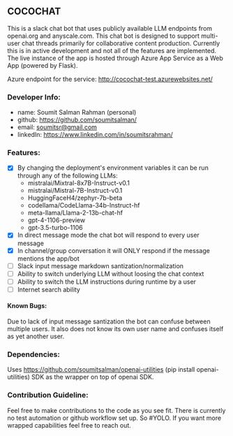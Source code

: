 ## COCOCHAT
This is a slack chat bot that uses publicly available LLM endpoints from openai.org and anyscale.com. This chat bot is designed to support multi-user chat threads primarily for collaborative content production. Currently this is in active development and not all of the features are implemented. The live instance of the app is hosted through Azure App Service as a Web App (powered by Flask). 

Azure endpoint for the service: http://cocochat-test.azurewebsites.net/

### Developer Info:
- name: Soumit Salman Rahman (personal)
- github: https://github.com/soumitsalman/
- email: soumitsr@gmail.com
- linkedIn: https://www.linkedin.com/in/soumitsrahman/

### Features:
- [x] By changing the deployment's environment variables it can be run through any of the following LLMs: 
    - mistralai/Mixtral-8x7B-Instruct-v0.1
    - mistralai/Mistral-7B-Instruct-v0.1
    - HuggingFaceH4/zephyr-7b-beta
    - codellama/CodeLlama-34b-Instruct-hf
    - meta-llama/Llama-2-13b-chat-hf
    - gpt-4-1106-preview
    - gpt-3.5-turbo-1106
- [x] In direct message mode the chat bot will respond to every user message
- [x] In channel/group conversation it will ONLY respond if the message mentions the app/bot
- [ ] Slack input message markdown santization/normalization
- [ ] Ability to switch underlying LLM without loosing the chat context
- [ ] Ability to switch the LLM instructions during runtime by a user
- [ ] Internet search ability

#### Known Bugs:
Due to lack of input message santization the bot can confuse between multiple users. It also does not know its own user name and confuses itself as yet another user.

### Dependencies:
Uses https://github.com/soumitsalman/openai-utilities (pip install openai-utilities) SDK as the wrapper on top of openai SDK.

### Contribution Guideline:
Feel free to make contributions to the code as you see fit. There is currently no test automation or github workflow set up. So #YOLO. If you want more wrapped capabilities feel free to reach out.


